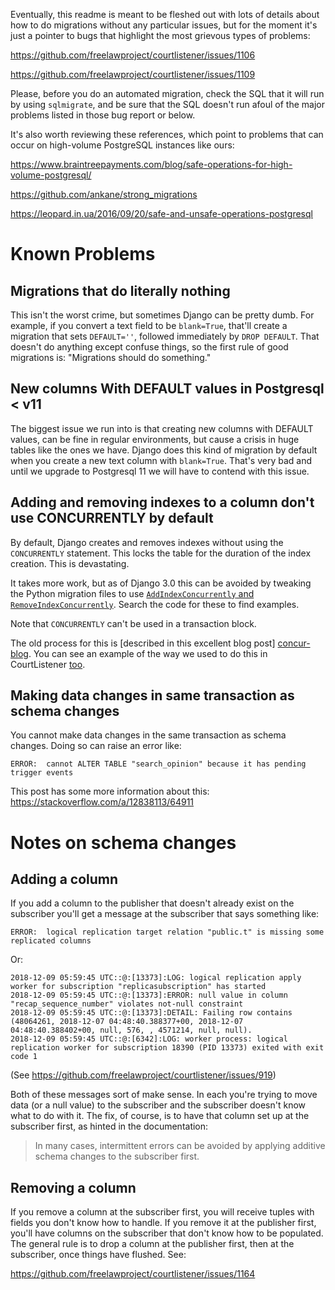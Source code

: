 Eventually, this readme is meant to be fleshed out with lots of details about
how to do migrations without any particular issues, but for the moment it's 
just a pointer to bugs that highlight the most grievous types of problems:

https://github.com/freelawproject/courtlistener/issues/1106

https://github.com/freelawproject/courtlistener/issues/1109

Please, before you do an automated migration, check the SQL that it will run by
using `sqlmigrate`, and be sure that the SQL doesn't run afoul of the major
problems listed in those bug report or below.

It's also worth reviewing these references, which point to problems that can 
occur on high-volume PostgreSQL instances like ours:

https://www.braintreepayments.com/blog/safe-operations-for-high-volume-postgresql/

https://github.com/ankane/strong_migrations

https://leopard.in.ua/2016/09/20/safe-and-unsafe-operations-postgresql



# Known Problems

## Migrations that do literally nothing

This isn't the worst crime, but sometimes Django can be pretty dumb. For 
example, if you convert a text field to be `blank=True`, that'll create a 
migration that sets `DEFAULT=''`, followed immediately by `DROP DEFAULT`. That
doesn't do anything except confuse things, so the first rule of good migrations
is: "Migrations should do something."


## New columns With DEFAULT values in Postgresql < v11 

The biggest issue we run into is that creating new columns with DEFAULT values, 
can be fine in regular environments, but cause a crisis in huge tables like the
ones we have. Django does this kind of migration by default when you create a 
new text column with `blank=True`. That's very bad and until we upgrade to 
Postgresql 11 we will have to contend with this issue.


## Adding and removing indexes to a column don't use CONCURRENTLY by default

By default, Django creates and removes indexes without using the `CONCURRENTLY`
statement. This locks the table for the duration of the index creation. This is 
devastating. 

It takes more work, but as of Django 3.0 this can be avoided by tweaking the 
Python migration files to use [`AddIndexConcurrently` and 
`RemoveIndexConcurrently`][dj-concur]. Search the code for these to find 
examples.

Note that `CONCURRENTLY` can't be used in a transaction block.

The old process for this is [described in this excellent blog post]
[concur-blog]. You can see an example of the way we used to do this in 
CourtListener [too][ex].

[concur]: https://code.djangoproject.com/ticket/21039
[dj-concur]: https://docs.djangoproject.com/en/3.1/ref/migration-operations/#django.db.migrations.operations.AddIndex
[concur-blog]: https://realpython.com/create-django-index-without-downtime/
[ex]: https://github.com/freelawproject/courtlistener/pull/1132


## Making data changes in same transaction as schema changes

You cannot make data changes in the same transaction as schema changes. Doing 
so can raise an error like:

    ERROR:  cannot ALTER TABLE "search_opinion" because it has pending trigger events

This post has some more information about this: https://stackoverflow.com/a/12838113/64911



# Notes on schema changes

## Adding a column

If you add a column to the publisher that doesn't already exist on the 
subscriber you'll get a message at the subscriber that says something like:

    ERROR:  logical replication target relation "public.t" is missing some replicated columns
    
Or:

```
2018-12-09 05:59:45 UTC::@:[13373]:LOG: logical replication apply worker for subscription "replicasubscription" has started
2018-12-09 05:59:45 UTC::@:[13373]:ERROR: null value in column "recap_sequence_number" violates not-null constraint
2018-12-09 05:59:45 UTC::@:[13373]:DETAIL: Failing row contains (48064261, 2018-12-07 04:48:40.388377+00, 2018-12-07 04:48:40.388402+00, null, 576, , 4571214, null, null).
2018-12-09 05:59:45 UTC::@:[6342]:LOG: worker process: logical replication worker for subscription 18390 (PID 13373) exited with exit code 1
```

(See https://github.com/freelawproject/courtlistener/issues/919)
    
Both of these messages sort of make sense. In each you're trying to move data 
(or a null value) to the subscriber and the subscriber doesn't know what to do
with it. The fix, of course, is to have that column set up at the subscriber 
first, as hinted in the documentation:

> In many cases, intermittent errors can be avoided by applying additive schema 
> changes to the subscriber first. 


## Removing a column

If you remove a column at the subscriber first, you will receive tuples with 
fields you don't know how to handle. If you remove it at the publisher 
first, you'll have columns on the subscriber that don't know how to be 
populated. The general rule is to drop a column at the publisher first, then 
at the subscriber, once things have flushed. See:

https://github.com/freelawproject/courtlistener/issues/1164
